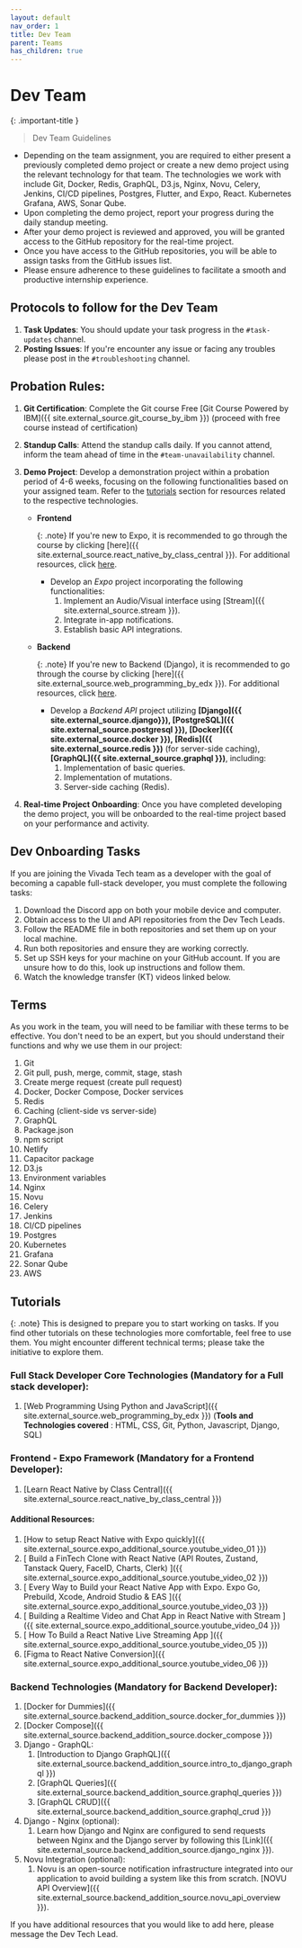 ```yaml
---
layout: default
nav_order: 1
title: Dev Team
parent: Teams
has_children: true
---
```


# Dev Team

{: .important-title }
> Dev Team Guidelines
- Depending on the team assignment, you are required to either present a previously completed demo project or create a new demo project using the relevant technology for that team. The technologies we work with include Git, Docker, Redis, GraphQL, D3.js, Nginx, Novu, Celery, Jenkins, CI/CD pipelines, Postgres, Flutter, and Expo, React. Kubernetes Grafana, AWS, Sonar Qube.
- Upon completing the demo project, report your progress during the daily standup meeting.
- After your demo project is reviewed and approved, you will be granted access to the GitHub repository for the real-time project.
- Once you have access to the GitHub repositories, you will be able to assign tasks from the GitHub issues list.
- Please ensure adherence to these guidelines to facilitate a smooth and productive internship experience.

## Protocols to follow for the Dev Team

1. **Task Updates**: You should update your task progress in the `#task-updates` channel.
2. **Posting Issues**: If you're encounter any issue or facing any troubles please post in the `#troubleshooting` channel.

## Probation Rules:

1. **Git Certification**: Complete the Git course  Free [Git Course Powered by IBM]({{ site.external_source.git_course_by_ibm }}) (proceed with free course instead of certification)

2. **Standup Calls**: Attend the standup calls daily. If you cannot attend, inform the team ahead of time in the `#team-unavailability` channel.

3. **Demo Project**: Develop a demonstration project within a probation period of 4-6 weeks, focusing on the following functionalities based on your assigned team. Refer to the [tutorials](#tutorials) section for resources related to the respective technologies.

    - **Frontend**

      {: .note}
      If you're new to Expo, it is recommended to go through the course by clicking [here]({{ site.external_source.react_native_by_class_central }}). For additional resources, click [here](#additional-resources).

      - Develop an _Expo_ project incorporating the following functionalities:
        1. Implement an Audio/Visual interface using [Stream]({{ site.external_source.stream }}).
        2. Integrate in-app notifications.
        3. Establish basic API integrations.

    - **Backend**

      {: .note}
      If you're new to Backend (Django), it is recommended to go through the course by clicking [here]({{ site.external_source.web_programming_by_edx }}). For additional resources, click [here](#backend-technologies-mandatory-for-backend-developer).

      - Develop a _Backend API_ project utilizing **[Django]({{ site.external_source.django}}), [PostgreSQL]({{ site.external_source.postgresql }}), [Docker]({{ site.external_source.docker }}), [Redis]({{ site.external_source.redis }})** (for server-side caching), **[GraphQL]({{ site.external_source.graphql }})**, including:
        1. Implementation of basic queries.
        2. Implementation of mutations.
        3. Server-side caching (Redis).


4. **Real-time Project Onboarding**: Once you have completed developing the demo project, you will be onboarded to the real-time project based on your performance and activity.

## Dev Onboarding Tasks

If you are joining the Vivada Tech team as a developer with the goal of becoming a capable full-stack developer, you must complete the following tasks:

1. Download the Discord app on both your mobile device and computer.
2. Obtain access to the UI and API repositories from the Dev Tech Leads.
3. Follow the README file in both repositories and set them up on your local machine.
4. Run both repositories and ensure they are working correctly.
5. Set up SSH keys for your machine on your GitHub account. If you are unsure how to do this, look up instructions and follow them.
6. Watch the knowledge transfer (KT) videos linked below.

## Terms

As you work in the team, you will need to be familiar with these terms to be effective. You don't need to be an expert, but you should understand their functions and why we use them in our project:

1. Git
2. Git pull, push, merge, commit, stage, stash
3. Create merge request (create pull request)
4. Docker, Docker Compose, Docker services
5. Redis
6. Caching (client-side vs server-side)
7. GraphQL
8. Package.json
9. npm script
10. Netlify
11. Capacitor package
12. D3.js
13. Environment variables
14. Nginx
15. Novu
16. Celery
17. Jenkins
18. CI/CD pipelines
19. Postgres
20. Kubernetes
21. Grafana
22. Sonar Qube
23. AWS

## Tutorials

{: .note}
This is designed to prepare you to start working on tasks. If you find other tutorials on these technologies more comfortable, feel free to use them. You might encounter different technical terms; please take the initiative to explore them.

### **Full Stack Developer Core Technologies (Mandatory for a Full stack developer):**
1. [Web Programming Using Python and JavaScript]({{ site.external_source.web_programming_by_edx }}) (**Tools and Technologies covered** : HTML, CSS, Git, Python, Javascript, Django, SQL)

### **Frontend - Expo Framework (Mandatory for a Frontend Developer):**
1. [Learn React Native by Class Central]({{ site.external_source.react_native_by_class_central }})

#### **Additional Resources**:
1. [How to setup React Native with Expo quickly]({{ site.external_source.expo_additional_source.youtube_video_01 }})
2. [ Build a FinTech Clone with React Native (API Routes, Zustand, Tanstack Query, FaceID, Charts, Clerk) ]({{ site.external_source.expo_additional_source.youtube_video_02 }})
3. [ Every Way to Build your React Native App with Expo. Expo Go, Prebuild, Xcode, Android Studio & EAS ]({{ site.external_source.expo_additional_source.youtube_video_03 }})
4. [ Building a Realtime Video and Chat App in React Native with Stream ]({{ site.external_source.expo_additional_source.youtube_video_04 }})
5. [ How To Build a React Native Live Streaming App ]({{ site.external_source.expo_additional_source.youtube_video_05 }})
6. [Figma to React Native Conversion]({{ site.external_source.expo_additional_source.youtube_video_06 }})

### **Backend Technologies (Mandatory for Backend Developer):**
1. [Docker for Dummies]({{ site.external_source.backend_addition_source.docker_for_dummies }})
2. [Docker Compose]({{ site.external_source.backend_addition_source.docker_compose }})
3. Django - GraphQL:
    1. [Introduction to Django GraphQL]({{ site.external_source.backend_addition_source.intro_to_django_graphql }})
    2. [GraphQL Queries]({{ site.external_source.backend_addition_source.graphql_queries }})
    3. [GraphQL CRUD]({{ site.external_source.backend_addition_source.graphql_crud }})
4. Django - Nginx (optional):
    1. Learn how Django and Nginx are configured to send requests between Nginx and the Django server  by following this [Link]({{ site.external_source.backend_addition_source.django_nginx }}).
5. Novu Integration (optional):
    1. Novu is an open-source notification infrastructure integrated into our application to avoid building a system like this from scratch. [NOVU API Overview]({{ site.external_source.backend_addition_source.novu_api_overview }}).

If you have additional resources that you would like to add here, please message the Dev Tech Lead.
